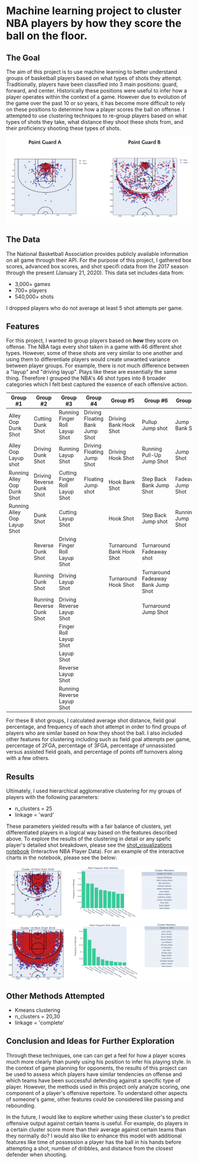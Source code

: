 # Machine learning project to cluster NBA players by how they score the ball on the floor.

## The Goal

The aim of this project is to use machine learning to better understand groups of basketball players based on what types of shots they attempt. Traditionally, players have been classified into 3 main positions: guard, forward, and center. Historically these positions were useful to infer how a player operates within the context of a game. However due to evolution of the game over the past 10 or so years, it has become more difficult to rely on these positions to determine how a player scores the ball on offense. I attempted to use clustering techniques to re-group players based on what types of shots they take, what distance they shoot these shots from, and their proficiency shooting these types of shots. 

![Traditional](https://github.com/jcTTP3/nba_points/blob/master/images/pgs.png)

## The Data

The National Basketball Association provides publicly available information on all game through their API. For the purpose of this project, I gathered box scores, advanced box scores, and shot specifi cdata from the 2017 season through the present (January 21, 2020). This data set includes data from:

* 3,000+ games
* 700+ players
* 540,000+ shots


I dropped players who do not average at least 5 shot attempts per game. 

## Features

For this project, I wanted to group players based on **how** they score on offense. The NBA tags every shot taken in a game with 46 different shot types. However, some of these shots are very similar to one another and using them to differentiate players would create unwanted variance between player groups. For example, there is not much difference between a "layup" and "driving layup". Plays like these are essentially the same thing. Therefore I grouped the NBA's 46 shot types into 8 broader categories which I felt best captured the essence of each offensive action. 


| Group #1| Group #2 | Group #3 | Group #4 | Group #5 | Group #6 | Group #7 | Group #8 |
|------------------------------|---------------------------|--------------------------------|---------------------------------|---------------------------|------------------------------------|--------------------|--------------------|
| Alley Oop Dunk Shot | Cutting Dunk Shot | Running Finger Roll Layup Shot | Driving Floating Bank Jump Shot | Driving Bank Hook Shot | Pullup Jump shot | Jump Bank Shot | Putback Dunk Shot |
| Alley Oop Layup shot | Driving Dunk Shot | Running Layup Shot | Driving Floating Jump Shot | Driving Hook Shot | Running Pull-Up Jump Shot | Jump Shot | Putback Layup Shot |
| Running Alley Oop Dunk Shot | Driving Reverse Dunk Shot | Cutting Finger Roll Layup Shot | Floating Jump shot | Hook Bank Shot | Step Back Bank Jump Shot | Fadeaway Jump Shot | Tip Dunk Shot |
| Running Alley Oop Layup Shot | Dunk Shot | Cutting Layup Shot |  | Hook Shot | Step Back Jump shot | Running Jump Shot | Tip Layup Shot |
|  | Reverse Dunk Shot | Driving Finger Roll Layup Shot |  | Turnaround Bank Hook Shot | Turnaround Fadeaway shot |  |  |
|  | Running Dunk Shot | Driving Layup Shot |  | Turnaround Hook Shot | Turnaround Fadeaway Bank Jump Shot |  |  |
|  | Running Reverse Dunk Shot | Driving Reverse Layup Shot |  |  | Turnaround Jump Shot |  |  |
|  |  | Finger Roll Layup Shot |  |  |  |  |  |
|  |  | Layup Shot |  |  |  |  |  |
|  |  | Reverse Layup Shot |  |  |  |  |  |
|  |  | Running Reverse Layup Shot |  |  |  |  |  |

For these 8 shot groups, I calculated average shot distance, field goal percentage, and frequency of each shot attempt in order to find groups of players who are similar based on how they shoot the ball. I also included other features for clustering including such as field goal attempts per game, percentage of 2FGA, percentage of 3FGA, percentage of unnassisted versus assisted field goals, and percentage of points off turnovers along with a few others.

## Results
Ultimately, I used hierarchical agglomerative clustering for my groups of players with the following parameters:

* n_clusters = 25
* linkage = 'ward'

These parameters yielded results with a fair balance of clusters, yet differentiated players in a logical way based on the features described above. To explore the results of the clustering in detail or any spefic player's detailed shot breakdown, please see the [shot_visualizations notebook](https://github.com/jcTTP3/nba_points/blob/master/shot_visualizations.ipynb) (Interactive NBA Player Data). For an example of the interactive charts in the notebook, please see the below:

![Cluster 19](https://github.com/jcTTP3/nba_points/blob/master/images/cluster19.png)
![Cluster 16](https://github.com/jcTTP3/nba_points/blob/master/images/cluster16.png)

## Other Methods Attempted

* Kmeans clustering
* n_clusters = 20,30
* linkage = 'complete'

## Conclusion and Ideas for Further Exploration

Through these techniques, one can can get a feel for how a player scores much more clearly than purely using his position to infer his playing style. In the context of game planning for opponents, the results of this project can be used to assess which players have similar tendencies on offense and which teams have been successful defending against a specific type of player. However, the methods used in this project only analyze scoring, one component of a player's offensive repertoire. To understand other aspects of someone's game, other features could be considered like passing and rebounding.

In the future, I would like to explore whether using these cluster's to predict offensive output against certain teams is useful. For example, do players in a certain cluster score more than their average against certain teams than they normally do? I would also like to enhance this model with additional features like time of possession a player has the ball in his hands before attempting a shot, number of dribbles, and distance from the closest defender when shooting.
